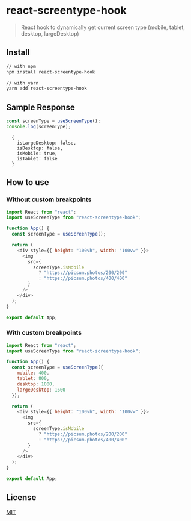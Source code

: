 # react-screentype-hook

> React hook to dynamically get current screen type (mobile, tablet, desktop, largeDesktop)

## Install

```sh
// with npm
npm install react-screentype-hook

// with yarn
yarn add react-screentype-hook
```

## Sample Response

```javascript
const screenType = useScreenType();
console.log(screenType);
```

```
  {
    isLargeDesktop: false,
    isDesktop: false,
    isMobile: true,
    isTablet: false
  }
```

## How to use

### Without custom breakpoints

```javascript
import React from "react";
import useScreenType from "react-screentype-hook";

function App() {
  const screenType = useScreenType();

  return (
    <div style={{ height: "100vh", width: "100vw" }}>
      <img
        src={
          screenType.isMobile
            ? "https://picsum.photos/200/200"
            : "https://picsum.photos/400/400"
        }
      />
    </div>
  );
}

export default App;
```

### With custom breakpoints

```javascript
import React from "react";
import useScreenType from "react-screentype-hook";

function App() {
  const screenType = useScreenType({
    mobile: 400,
    tablet: 800,
    desktop: 1000,
    largeDesktop: 1600
  });

  return (
    <div style={{ height: "100vh", width: "100vw" }}>
      <img
        src={
          screenType.isMobile
            ? "https://picsum.photos/200/200"
            : "https://picsum.photos/400/400"
        }
      />
    </div>
  );
}

export default App;
```

## License

[MIT](LICENSE)
